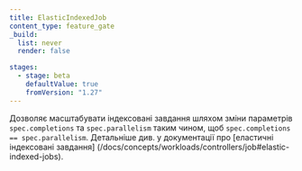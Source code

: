 ```yaml
---
title: ElasticIndexedJob
content_type: feature_gate
_build:
  list: never
  render: false

stages:
  - stage: beta
    defaultValue: true
    fromVersion: "1.27"
---
```

Дозволяє масштабувати індексовані завдання шляхом зміни параметрів `spec.completions` та `spec.parallelism` таким чином, щоб `spec.completions == spec.parallelism`. Детальніше див. у документації про [еластичні індексовані завдання] (/docs/concepts/workloads/controllers/job#elastic-indexed-jobs).

